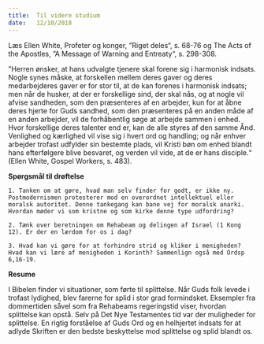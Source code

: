 ```yaml
---
title:  Til videre studium
date:   12/10/2018
---
```


Læs Ellen White, Profeter og konger, ”Riget deles“, s. 68-76 og The Acts of the Apostles, ”A Message of Warning and Entreaty“, s. 298-308.

”Herren ønsker, at hans udvalgte tjenere skal forene sig i harmonisk indsats. Nogle synes måske, at forskellen mellem deres gaver og deres medarbejderes gaver er for stor til, at de kan forenes i harmonisk indsats; men når de husker, at der er forskellige sind, der skal nås, og at nogle vil afvise sandheden, som den præsenteres af en arbejder, kun for at åbne deres hjerte for Guds sandhed, som den præsenteres på en anden måde af en anden arbejder, vil de forhåbentlig søge at arbejde sammen i enhed. Hvor forskellige deres talenter end er, kan de alle styres af den samme Ånd. Venlighed og kærlighed vil vise
sig i hvert ord og handling; og når enhver arbejder trofast udfylder sin bestemte plads, vil Kristi bøn om enhed blandt hans efterfølgere blive besvaret, og verden vil vide, at de er hans disciple.“ (Ellen White, Gospel Workers, s. 483).

**Spørgsmål til drøftelse**

`1.	Tanken om at gøre, hvad man selv finder for godt, er ikke ny. Postmodernismen protesterer mod en overordnet intellektuel eller moralsk autoritet. Denne tankegang kan bane vej for moralsk anarki. Hvordan møder vi som kristne og som kirke denne type udfordring?`

`2.	Tænk over beretningen om Rehabeam og delingen af Israel (1 Kong 12). Er der en lærdom for os i dag?`

`3.	Hvad kan vi gøre for at forhindre strid og kliker i menigheden? Hvad kan vi lære af menigheden i Korinth? Sammenlign også med Ordsp 6,16-19.`

**Resume**

I Bibelen finder vi situationer, som førte til splittelse. Når Guds folk levede i trofast lydighed, blev farerne for splid i stor grad formindsket. Eksempler fra dommertiden såvel som fra Rehabeams regeringstid viser, hvordan splittelse kan opstå. Selv på Det Nye Testamentes tid var der muligheder for splittelse. En rigtig forståelse af Guds Ord og en helhjertet indsats for at adlyde Skriften er den bedste beskyttelse mod splittelse og splid blandt os.
